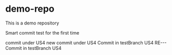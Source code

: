 # demo-repo
This is a demo repository

Smart commit test for the first time

commit under US4
new commit under US4
Commit in testBranch US4
RE--- Commit in testBranch US4
